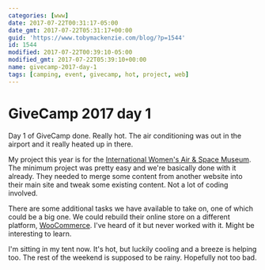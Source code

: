 ```yaml
---
categories: [www]
date: 2017-07-22T00:31:17-05:00
date_gmt: 2017-07-22T05:31:17+00:00
guid: 'https://www.tobymackenzie.com/blog/?p=1544'
id: 1544
modified: 2017-07-22T00:39:10-05:00
modified_gmt: 2017-07-22T05:39:10+00:00
name: givecamp-2017-day-1
tags: [camping, event, givecamp, hot, project, web]
---
```


GiveCamp 2017 day 1
===================

Day 1 of GiveCamp done.  Really hot.  The air conditioning was out in the airport and it really heated up in there.

My project this year is for the [International Women's Air & Space Museum](http://iwasm.org/wp-blog/).  The minimum project was pretty easy and we're basically done with it already.<!--more-->  They needed to merge some content from another website into their main site and tweak some existing content.  Not a lot of coding involved.

There are some additional tasks we have available to take on, one of which could be a big one.  We could rebuild their online store on a different platform, [WooCommerce](https://woocommerce.com/).  I've heard of it but never worked with it.  Might be interesting to learn.

I'm sitting in my tent now.  It's hot, but luckily cooling and a breeze is helping too.  The rest of the weekend is supposed to be rainy.  Hopefully not too bad.
